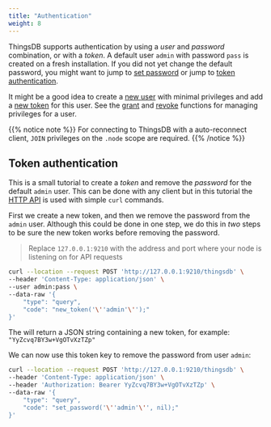 ```yaml
---
title: "Authentication"
weight: 8
---
```


ThingsDB supports authentication by using a *user* and *password* combination, or with a *token*. A default user `admin` with password `pass` is created on a fresh installation.
If you did not yet change the default password, you might want to jump to [set password](../../thingsdb-api/set_password) or jump to [token authentication](#token-authentication).

It might be a good idea to create a [new user](../../thingsdb-api/new_user) with minimal privileges and add a [new token](../../thingsdb-api/new_token) for this user.
See the [grant](../../thingsdb-api/grant) and [revoke](../../thingsdb-api/revoke) functions for managing privileges for a user.

{{% notice note %}}
For connecting to ThingsDB with a auto-reconnect client, `JOIN` privileges on the `.node` scope are required.
{{% /notice %}}

## Token authentication

This is a small tutorial to create a *token* and remove the *password* for the default `admin` user.
This can be done with any client but in this tutorial the [HTTP API](../http-api) is used with simple `curl`
commands.

First we create a new token, and then we remove the password from the `admin` user.
Although this could be done in one step, we do this in *two* steps to be sure the new token
works before removing the password.

> Replace `127.0.0.1:9210` with the address and port where your node is listening on for API requests

```bash
curl --location --request POST 'http://127.0.0.1:9210/thingsdb' \
--header 'Content-Type: application/json' \
--user admin:pass \
--data-raw '{
    "type": "query",
    "code": "new_token('\''admin'\'');"
}'
```

The will return a JSON string containing a new token, for example: `"YyZcvq7BY3w+VgOTvXzTZp"`

We can now use this token key to remove the password from user `admin`:

```bash
curl --location --request POST 'http://127.0.0.1:9210/thingsdb' \
--header 'Content-Type: application/json' \
--header 'Authorization: Bearer YyZcvq7BY3w+VgOTvXzTZp' \
--data-raw '{
    "type": "query",
    "code": "set_password('\''admin'\'', nil);"
}'
```
